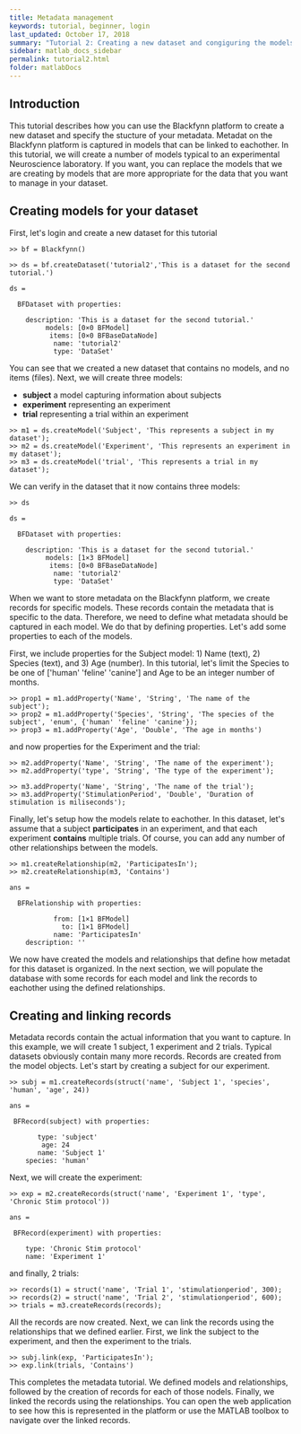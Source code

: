 ```yaml
---
title: Metadata management
keywords: tutorial, beginner, login
last_updated: October 17, 2018
summary: "Tutorial 2: Creating a new dataset and congiguring the models to capture metadata."
sidebar: matlab_docs_sidebar
permalink: tutorial2.html
folder: matlabDocs
---
```


## Introduction
This tutorial describes how you can use the Blackfynn platform to create a new dataset and specify the stucture of your metadata. Metadat on the Blackfynn platform is captured in models that can be linked to eachother. In this tutorial, we will create a number of models typical to an experimental Neuroscience laboratory. If you want, you can replace the models that we are creating by models that are more appropriate for the data that you want to manage in your dataset.

## Creating models for your dataset
First, let's login and create a new dataset for this tutorial

```text
>> bf = Blackfynn()

>> ds = bf.createDataset('tutorial2','This is a dataset for the second tutorial.')

ds = 

  BFDataset with properties:

    description: 'This is a dataset for the second tutorial.'
         models: [0×0 BFModel]
          items: [0×0 BFBaseDataNode]
           name: 'tutorial2'
           type: 'DataSet'

```

You can see that we created a new dataset that contains no models, and no items (files). Next, we will create three models:

 * **subject** a model capturing information about subjects
 * **experiment** representing an experiment 
 * **trial** representing a trial within an experiment

```text
>> m1 = ds.createModel('Subject', 'This represents a subject in my dataset');
>> m2 = ds.createModel('Experiment', 'This represents an experiment in my dataset');
>> m3 = ds.createModel('trial', 'This represents a trial in my dataset');
```

We can verify in the dataset that it now contains three models:

```text
>> ds

ds = 

  BFDataset with properties:

    description: 'This is a dataset for the second tutorial.'
         models: [1×3 BFModel]
          items: [0×0 BFBaseDataNode]
           name: 'tutorial2'
           type: 'DataSet'
```

When we want to store metadata on the Blackfynn platform, we create records for specific models. These records contain the metadata that is specific to the data. Therefore, we need to define what metadata should be captured in each model. We do that by defining properties. Let's add some properties to each of the models.

First, we include properties for the Subject model: 1) Name (text), 2) Species (text), and 3) Age (number). In this tutorial, let's limit the Species to be one of ['human' 'feline' 'canine'] and Age to be an integer number of months.

```text
>> prop1 = m1.addProperty('Name', 'String', 'The name of the subject');
>> prop2 = m1.addProperty('Species', 'String', 'The species of the subject', 'enum', {'human' 'feline' 'canine'});
>> prop3 = m1.addProperty('Age', 'Double', 'The age in months')

```
and now properties for the Experiment and the trial:

```text
>> m2.addProperty('Name', 'String', 'The name of the experiment');
>> m2.addProperty('type', 'String', 'The type of the experiment');

>> m3.addProperty('Name', 'String', 'The name of the trial');
>> m3.addProperty('StimulationPeriod', 'Double', 'Duration of stimulation is miliseconds');

```

Finally, let's setup how the models relate to eachother. In this dataset, let's assume that a subject **participates** in an experiment, and that each experiment **contains** multiple trials. Of course, you can add any number of other relationships between the models. 

```text
>> m1.createRelationship(m2, 'ParticipatesIn');
>> m2.createRelationship(m3, 'Contains')

ans = 

  BFRelationship with properties:

           from: [1×1 BFModel]
             to: [1×1 BFModel]
           name: 'ParticipatesIn'
    description: ''
```

We now have created the models and relationships that define how metadat for this dataset is organized. In the next section, we will populate the database with some records for each model and link the records to eachother using the defined relationships. 

## Creating and linking records

Metadata records contain the actual information that you want to capture. In this example, we will create 1 subject, 1 experiment and 2 trials. Typical datasets obviously contain many more records. Records are created from the model objects. Let's start by creating a subject for our experiment.

```text
>> subj = m1.createRecords(struct('name', 'Subject 1', 'species', 'human', 'age', 24))

ans = 

 BFRecord(subject) with properties: 

       type: 'subject'
        age: 24
       name: 'Subject 1'
    species: 'human'

```

Next, we will create the experiment:

```text
>> exp = m2.createRecords(struct('name', 'Experiment 1', 'type', 'Chronic Stim protocol'))

ans = 

 BFRecord(experiment) with properties: 

    type: 'Chronic Stim protocol'
    name: 'Experiment 1'
```

and finally, 2 trials:

```text
>> records(1) = struct('name', 'Trial 1', 'stimulationperiod', 300);
>> records(2) = struct('name', 'Trial 2', 'stimulationperiod', 600);
>> trials = m3.createRecords(records);
```

All the records are now created. Next, we can link the records using the relationships that we defined earlier. First, we link the subject to the experiment, and then the experiment to the trials.

```text
>> subj.link(exp, 'ParticipatesIn');
>> exp.link(trials, 'Contains')
```

This completes the metadata tutorial. We defined models and relationships, followed by the creation of records for each of those nodels. Finally, we linked the records using the relationships. You can open the web application to see how this is represented in the platform or use the MATLAB toolbox to navigate over the linked records. 
